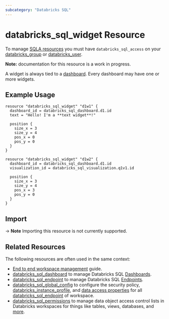 ```yaml
---
subcategory: "Databricks SQL"
---
```

# databricks_sql_widget Resource

To manage [SQLA resources](https://docs.databricks.com/sql/get-started/concepts.html) you must have `databricks_sql_access` on your [databricks_group](group.md#databricks_sql_access) or [databricks_user](user.md#databricks_sql_access).

**Note:** documentation for this resource is a work in progress.

A widget is always tied to a [dashboard](sql_dashboard.md). Every dashboard may have one or more widgets.

## Example Usage

```
resource "databricks_sql_widget" "d1w1" {
  dashboard_id = databricks_sql_dashboard.d1.id
  text = "Hello! I'm a **text widget**!"

  position {
    size_x = 3
    size_y = 4
    pos_x = 0
    pos_y = 0
  }
}

resource "databricks_sql_widget" "d1w2" {
  dashboard_id = databricks_sql_dashboard.d1.id
  visualization_id = databricks_sql_visualization.q1v1.id

  position {
    size_x = 3
    size_y = 4
    pos_x = 3
    pos_y = 0
  }
}
```

## Import

-> **Note** Importing this resource is not currently supported.

## Related Resources

The following resources are often used in the same context:

* [End to end workspace management](../guides/workspace-management.md) guide.
* [databricks_sql_dashboard](sql_dashboard.md) to manage Databricks SQL [Dashboards](https://docs.databricks.com/sql/user/dashboards/index.html).
* [databricks_sql_endpoint](sql_endpoint.md) to manage Databricks SQL [Endpoints](https://docs.databricks.com/sql/admin/sql-endpoints.html).
* [databricks_sql_global_config](sql_global_config.md) to configure the security policy, [databricks_instance_profile](instance_profile.md), and [data access properties](https://docs.databricks.com/sql/admin/data-access-configuration.html) for all [databricks_sql_endpoint](sql_endpoint.md) of workspace.
* [databricks_sql_permissions](sql_permissions.md) to manage data object access control lists in Databricks workspaces for things like tables, views, databases, and [more](https://docs.databricks.com/security/access-control/table-acls/object-privileges.html).

